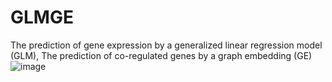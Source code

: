 # GLMGE
The prediction of gene expression by a generalized linear regression model (GLM), 
The prediction of co-regulated genes by a graph embedding (GE)
![image](https://github.com/Park-Sung-Joon/GLMGE/assets/52985953/ffd06eca-e8d3-4b4f-95ff-ccb761d03afc)
